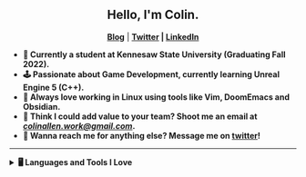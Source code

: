 <h2 align="center"> Hello, I'm Colin.</h2>
<p align="center">
  <a href=""><b>Blog</b></a> | 
  <a href=""><b>Twitter</a> |
  <a href=""><b>LinkedIn</a>
</p>

- 🏫 Currently a student at Kennesaw State University (Graduating Fall 2022).
- 🕹️ Passionate about Game Development, currently learning Unreal Engine 5 (C++).
- 🐧 Always love working in Linux using tools like Vim, DoomEmacs and Obsidian.
- 💼 Think I could add value to your team? Shoot me an email at *colinallen.work@gmail.com*.
- 💬 Wanna reach me for anything else? Message me on [twitter](https://twitter.com)!

----

<details>
  <summary>🖥️ Languages and Tools I Love</summary>
</details>

